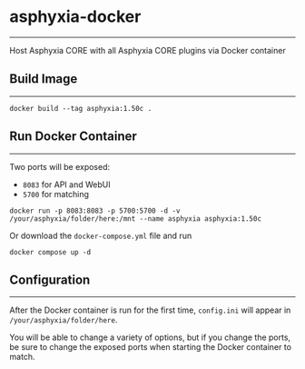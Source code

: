 # asphyxia-docker
---

Host Asphyxia CORE with all Asphyxia CORE plugins via Docker container

## Build Image
---

```
docker build --tag asphyxia:1.50c .
```

## Run Docker Container
---

Two ports will be exposed:
- `8083` for API and WebUI
- `5700` for matching

```
docker run -p 8083:8083 -p 5700:5700 -d -v /your/asphyxia/folder/here:/mnt --name asphyxia asphyxia:1.50c
```

Or download the `docker-compose.yml` file and run
```
docker compose up -d
```

## Configuration
---

After the Docker container is run for the first time, `config.ini` will appear in `/your/asphyxia/folder/here`.

You will be able to change a variety of options, but if you change the ports, be sure to change the exposed ports when starting the Docker container to match.
